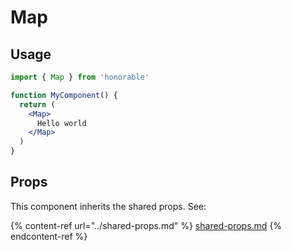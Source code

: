 # Map

## Usage

```jsx
import { Map } from 'honorable'

function MyComponent() {
  return (
    <Map>
      Hello world
    </Map>
  )
}
```

## Props

This component inherits the shared props. See:

{% content-ref url="../shared-props.md" %}
[shared-props.md](../shared-props.md)
{% endcontent-ref %}

